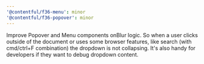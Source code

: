 ```yaml
---
'@contentful/f36-menu': minor
'@contentful/f36-popover': minor
---
```


Improve Popover and Menu components onBlur logic. So when a user clicks outside of the document or uses some browser features, like search (with cmd/ctrl+F combination) the dropdown is not collapsing. It's also handy for developers if they want to debug dropdown content.
